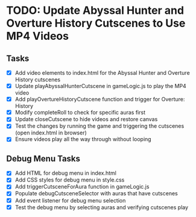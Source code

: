 # TODO: Update Abyssal Hunter and Overture History Cutscenes to Use MP4 Videos

## Tasks
- [x] Add video elements to index.html for the Abyssal Hunter and Overture History cutscenes
- [x] Update playAbyssalHunterCutscene in gameLogic.js to play the MP4 video
- [x] Add playOvertureHistoryCutscene function and trigger for Overture: History
- [x] Modify completeRoll to check for specific auras first
- [x] Update closeCutscene to hide videos and restore canvas
- [x] Test the changes by running the game and triggering the cutscenes (open index.html in browser)
- [x] Ensure videos play all the way through without looping

## Debug Menu Tasks
- [x] Add HTML for debug menu in index.html
- [x] Add CSS styles for debug menu in style.css
- [x] Add triggerCutsceneForAura function in gameLogic.js
- [x] Populate debugCutsceneSelector with auras that have cutscenes
- [x] Add event listener for debug menu selection
- [x] Test the debug menu by selecting auras and verifying cutscenes play
